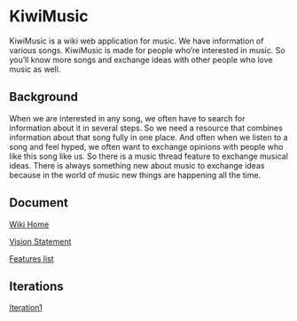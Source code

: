# KiwiMusic

KiwiMusic is a wiki web application for music. We have information of various songs. KiwiMusic 
is made for people who’re interested in music. So you’ll know more songs and exchange ideas 
with other people who love music as well.

## Background

When we are interested in any song, we often have to search for information about it in several steps. 
So we need a resource that combines information about that song fully in one place. And often when we 
listen to a song and feel hyped, we often want to exchange opinions with people who like this song 
like us. So there is a music thread feature to exchange musical ideas. There is always something new
about music to exchange ideas because in the world of music new things are happening all the time.

## Document

[Wiki Home](../../wiki/Home)

[Vision Statement](../../wiki/Vision%20Statement)

[Features list](../../wiki/Features%20list)

## Iterations

[Iteration1](../../wiki/Iteration-1)

